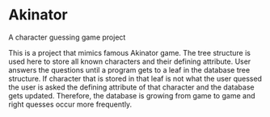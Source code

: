 # Akinator
A character guessing game project

This is a project that mimics famous Akinator game. The tree structure is used here to store all known characters and their defining attribute. User answers the questions until a program gets to a leaf in the database tree structure. If character that is stored in that leaf is not what the user quessed the user is asked the defining attribute of that character and the database gets updated. Therefore, the database is growing from game to game and right quesses occur more frequently.
